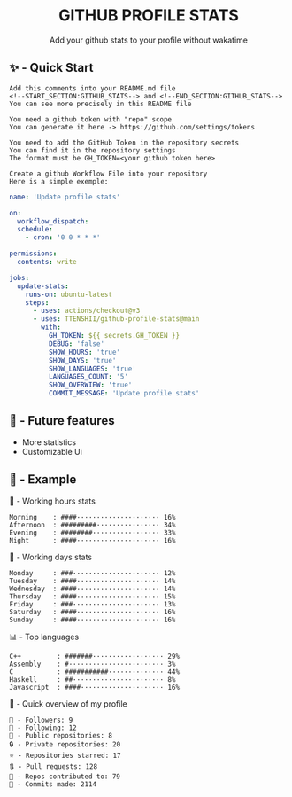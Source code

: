 <h1 align="center">GITHUB PROFILE STATS</h1>
<p align="center">Add your github stats to your profile without wakatime</p>

## ✨ - Quick Start
```
Add this comments into your README.md file
<!--START_SECTION:GITHUB_STATS--> and <!--END_SECTION:GITHUB_STATS-->
You can see more precisely in this README file
```
```
You need a github token with "repo" scope
You can generate it here -> https://github.com/settings/tokens
```
```
You need to add the GitHub Token in the repository secrets
You can find it in the repository settings
The format must be GH_TOKEN=<your github token here>
```
```
Create a github Workflow File into your repository
Here is a simple exemple:
```
```yml
name: 'Update profile stats'

on:
  workflow_dispatch:
  schedule:
    - cron: '0 0 * * *'

permissions:
  contents: write

jobs:
  update-stats:
    runs-on: ubuntu-latest
    steps:
      - uses: actions/checkout@v3
      - uses: TTENSHII/github-profile-stats@main
        with:
          GH_TOKEN: ${{ secrets.GH_TOKEN }}
          DEBUG: 'false'
          SHOW_HOURS: 'true'
          SHOW_DAYS: 'true'
          SHOW_LANGUAGES: 'true'
          LANGUAGES_COUNT: '5'
          SHOW_OVERWIEW: 'true'
          COMMIT_MESSAGE: 'Update profile stats'
```

## 🔖 - Future features
- More statistics
- Customizable Ui

## 📘 - Example

<!--START_SECTION:GITHUB_STATS-->
🌉 - Working hours stats
```text
Morning    : ####····················· 16%
Afternoon  : #########················ 34%
Evening    : ########················· 33%
Night      : ####····················· 16%
```
📅 - Working days stats
```text
Monday     : ###······················ 12%
Tuesday    : ####····················· 14%
Wednesday  : ####····················· 14%
Thursday   : ####····················· 15%
Friday     : ###······················ 13%
Saturday   : ####····················· 16%
Sunday     : ####····················· 16%
```
📊 - Top languages
```text
C++         : #######·················· 29%
Assembly    : #························ 3%
C           : ###########·············· 44%
Haskell     : ##······················· 8%
Javascript  : ####····················· 16%
```
🎏 - Quick overview of my profile
```text
👥 - Followers: 9
👤 - Following: 12
📂 - Public repositories: 8
🔒 - Private repositories: 20
⭐ - Repositories starred: 17
🔃 - Pull requests: 128
🐲 - Repos contributed to: 79
🍃 - Commits made: 2114
```
<!--END_SECTION:GITHUB_STATS-->
